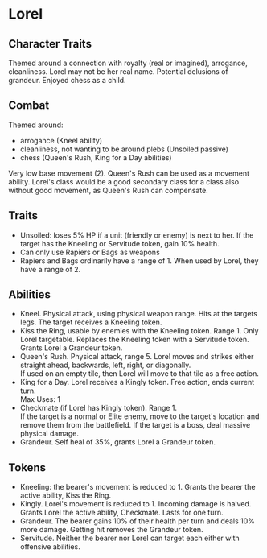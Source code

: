 # Lorel

## Character Traits
Themed around a connection with royalty (real or imagined), arrogance, cleanliness. 
Lorel may not be her real name. Potential delusions of grandeur. Enjoyed chess as a child. 

## Combat
Themed around:
- arrogance (Kneel ability)
- cleanliness, not wanting to be around plebs (Unsoiled passive)
- chess (Queen's Rush, King for a Day abilities) 

Very low base movement (2). Queen's Rush can be used as a movement ability. 
Lorel's class would be a good secondary class for a class also without good movement, as Queen's Rush can compensate.  

## Traits
- Unsoiled: loses 5% HP if a unit (friendly or enemy) is next to her. If the target has the Kneeling or Servitude token, gain 10% health.  
- Can only use Rapiers or Bags as weapons
- Rapiers and Bags ordinarily have a range of 1. When used by Lorel, they have a range of 2. 

## Abilities
- Kneel. Physical attack, using physical weapon range. Hits at the targets legs. The target receives a Kneeling token. 
- Kiss the Ring, usable by enemies with the Kneeling token. Range 1. Only Lorel targetable. Replaces the Kneeling token with a Servitude token. Grants Lorel a Grandeur token.
- Queen's Rush. Physical attack, range 5. Lorel moves and strikes either straight ahead, backwards, left, right, or diagonally.  
  If used on an empty tile, then Lorel will move to that tile as a free action.  
- King for a Day. Lorel receives a Kingly token. Free action, ends current turn.   
  Max Uses: 1
- Checkmate (if Lorel has Kingly token). Range 1.  
  If the target is a normal or Elite enemy, move to the target's location and remove them from the battlefield. 
  If the target is a boss, deal massive physical damage.  
- Grandeur. Self heal of 35%, grants Lorel a Grandeur token.

## Tokens
- Kneeling: the bearer's movement is reduced to 1. Grants the bearer the active ability, Kiss the Ring.
- Kingly. Lorel's movement is reduced to 1. Incoming damage is halved. Grants Lorel the active ability, Checkmate. Lasts for one turn.  
- Grandeur. The bearer gains 10% of their health per turn and deals 10% more damage. Getting hit removes the Grandeur token.  
- Servitude. Neither the bearer nor Lorel can target each either with offensive abilities.    





